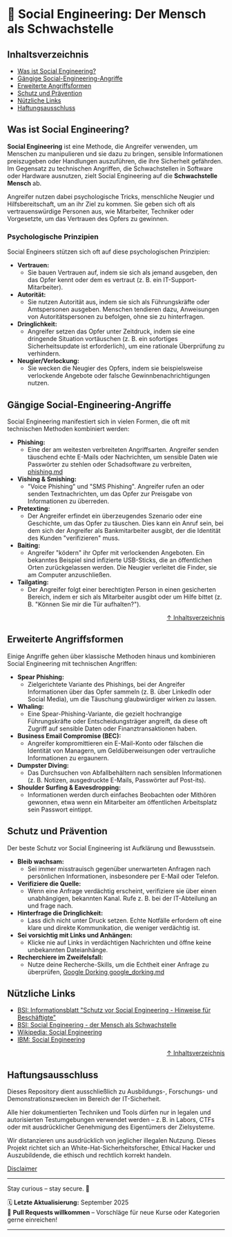 # 🧠 Social Engineering: Der Mensch als Schwachstelle

## Inhaltsverzeichnis
- [Was ist Social Engineering?](#was-ist-social-engineering)
- [Gängige Social-Engineering-Angriffe](#gängige-social-engineering-angriffe)
- [Erweiterte Angriffsformen](#erweiterte-angriffsformen)
- [Schutz und Prävention](#schutz-und-prävention)
- [Nützliche Links]()
- [Haftungsausschluss](#haftungsausschluss)


## Was ist Social Engineering?

**Social Engineering** ist eine Methode, die Angreifer verwenden, um Menschen zu manipulieren und sie dazu zu bringen, sensible Informationen preiszugeben oder Handlungen auszuführen, die ihre Sicherheit gefährden. Im Gegensatz zu technischen Angriffen, die Schwachstellen in Software oder Hardware ausnutzen, zielt Social Engineering auf die **Schwachstelle Mensch** ab.

Angreifer nutzen dabei psychologische Tricks, menschliche Neugier und Hilfsbereitschaft, um an ihr Ziel zu kommen. Sie geben sich oft als vertrauenswürdige Personen aus, wie Mitarbeiter, Techniker oder Vorgesetzte, um das Vertrauen des Opfers zu gewinnen.


### Psychologische Prinzipien

Social Engineers stützen sich oft auf diese psychologischen Prinzipien:

- **Vertrauen:** 
    - Sie bauen Vertrauen auf, indem sie sich als jemand ausgeben, den das Opfer kennt oder dem es vertraut (z. B. ein IT-Support-Mitarbeiter).
- **Autorität:** 
    - Sie nutzen Autorität aus, indem sie sich als Führungskräfte oder Amtspersonen ausgeben. Menschen tendieren dazu, Anweisungen von Autoritätspersonen zu befolgen, ohne sie zu hinterfragen.
- **Dringlichkeit:** 
    - Angreifer setzen das Opfer unter Zeitdruck, indem sie eine dringende Situation vortäuschen (z. B. ein sofortiges Sicherheitsupdate ist erforderlich), um eine rationale Überprüfung zu verhindern.
- **Neugier/Verlockung:** 
    - Sie wecken die Neugier des Opfers, indem sie beispielsweise verlockende Angebote oder falsche Gewinnbenachrichtigungen nutzen.


## Gängige Social-Engineering-Angriffe

Social Engineering manifestiert sich in vielen Formen, die oft mit technischen Methoden kombiniert werden:

- **Phishing:** 
    - Eine der am weitesten verbreiteten Angriffsarten. Angreifer senden täuschend echte E-Mails oder Nachrichten, um sensible Daten wie Passwörter zu stehlen oder Schadsoftware zu verbreiten, [phishing.md](/07-Social-Engineering/phishing.md)
- **Vishing & Smishing:** 
    - "Voice Phishing" und "SMS Phishing". Angreifer rufen an oder senden Textnachrichten, um das Opfer zur Preisgabe von Informationen zu überreden.
- **Pretexting:** 
    - Der Angreifer erfindet ein überzeugendes Szenario oder eine Geschichte, um das Opfer zu täuschen. Dies kann ein Anruf sein, bei dem sich der Angreifer als Bankmitarbeiter ausgibt, der die Identität des Kunden "verifizieren" muss.
- **Baiting:** 
    - Angreifer "ködern" ihr Opfer mit verlockenden Angeboten. Ein bekanntes Beispiel sind infizierte USB-Sticks, die an öffentlichen Orten zurückgelassen werden. Die Neugier verleitet die Finder, sie am Computer anzuschließen.
- **Tailgating:** 
    - Der Angreifer folgt einer berechtigten Person in einen gesicherten Bereich, indem er sich als Mitarbeiter ausgibt oder um Hilfe bittet (z. B. "Können Sie mir die Tür aufhalten?").

<div align=right>

[↑ Inhaltsverzeichnis](#inhaltsverzeichnis)

</div>

## Erweiterte Angriffsformen

Einige Angriffe gehen über klassische Methoden hinaus und kombinieren Social Engineering mit technischen Angriffen:

- **Spear Phishing:** 
    - Zielgerichtete Variante des Phishings, bei der Angreifer Informationen über das Opfer sammeln (z. B. über LinkedIn oder Social Media), um die Täuschung glaubwürdiger wirken zu lassen.
- **Whaling:** 
    - Eine Spear-Phishing-Variante, die gezielt hochrangige Führungskräfte oder Entscheidungsträger angreift, da diese oft Zugriff auf sensible Daten oder Finanztransaktionen haben.
- **Business Email Compromise (BEC):** 
    - Angreifer kompromittieren ein E-Mail-Konto oder fälschen die Identität von Managern, um Geldüberweisungen oder vertrauliche Informationen zu ergaunern.
- **Dumpster Diving:** 
    - Das Durchsuchen von Abfallbehältern nach sensiblen Informationen (z. B. Notizen, ausgedruckte E-Mails, Passwörter auf Post-its).
- **Shoulder Surfing & Eavesdropping:** 
    - Informationen werden durch einfaches Beobachten oder Mithören gewonnen, etwa wenn ein Mitarbeiter am öffentlichen Arbeitsplatz sein Passwort eintippt.

## Schutz und Prävention

Der beste Schutz vor Social Engineering ist Aufklärung und Bewusstsein.

- **Bleib wachsam:** 
    - Sei immer misstrauisch gegenüber unerwarteten Anfragen nach persönlichen Informationen, insbesondere per E-Mail oder Telefon.
- **Verifiziere die Quelle:** 
    - Wenn eine Anfrage verdächtig erscheint, verifiziere sie über einen unabhängigen, bekannten Kanal. Rufe z. B. bei der IT-Abteilung an und frage nach.
- **Hinterfrage die Dringlichkeit:** 
    - Lass dich nicht unter Druck setzen. Echte Notfälle erfordern oft eine klare und direkte Kommunikation, die weniger verdächtig ist.
- **Sei vorsichtig mit Links und Anhängen:** 
    - Klicke nie auf Links in verdächtigen Nachrichten und öffne keine unbekannten Dateianhänge.
- **Recherchiere im Zweifelsfall:** 
    - Nutze deine Recherche-Skills, um die Echtheit einer Anfrage zu überprüfen, [Google Dorking google_dorking.md](/07-Social-Engineering/google_dorking.md)

## Nützliche Links
- [BSI: Informationsblatt "Schutz vor Social Engineering - Hinweise für Beschäftigte"](https://www.verfassungsschutz.de/SharedDocs/publikationen/DE/wirtschafts-wissenschaftsschutz/2022-08-infoblatt-social-engineering-beschaeftigte.html#:~:text=Social%20Engineering%20ist%20eine%20der,umfassendes%20Wissen%20und%20gesundes%20Misstrauen.)
- [BSI: Social Engineering - der Mensch als Schwachstelle](https://www.bsi.bund.de/DE/Themen/Verbraucherinnen-und-Verbraucher/Cyber-Sicherheitslage/Methoden-der-Cyber-Kriminalitaet/Social-Engineering/social-engineering_node.html)
- [Wikipedia: Social Engineering](https://de.wikipedia.org/wiki/Social_Engineering_(Sicherheit))
- [IBM: Social Engineering](https://www.ibm.com/de-de/think/topics/social-engineering)

<div align=right>

[↑ Inhaltsverzeichnis](#inhaltsverzeichnis)

</div>

## Haftungsausschluss

Dieses Repository dient ausschließlich zu Ausbildungs-, Forschungs- und Demonstrationszwecken im Bereich der IT-Sicherheit.

Alle hier dokumentierten Techniken und Tools dürfen nur in legalen und autorisierten Testumgebungen verwendet werden – z. B. in Labors, CTFs oder mit ausdrücklicher Genehmigung des Eigentümers der Zielsysteme.

Wir distanzieren uns ausdrücklich von jeglicher illegalen Nutzung.
Dieses Projekt richtet sich an White-Hat-Sicherheitsforscher, Ethical Hacker und Auszubildende, die ethisch und rechtlich korrekt handeln.

[Disclaimer](/00-disclaimer/disclaimer.md)

--- 

Stay curious – stay secure. 🔐

🗓️ **Letzte Aktualisierung:** September 2025  
🤝 **Pull Requests willkommen** – Vorschläge für neue Kurse oder Kategorien gerne einreichen!

---